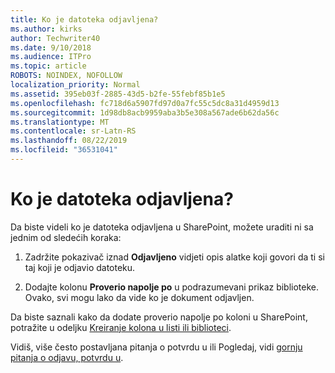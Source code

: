 ```yaml
---
title: Ko je datoteka odjavljena?
ms.author: kirks
author: Techwriter40
ms.date: 9/10/2018
ms.audience: ITPro
ms.topic: article
ROBOTS: NOINDEX, NOFOLLOW
localization_priority: Normal
ms.assetid: 395eb03f-2885-43d5-b2fe-55febf85b1e5
ms.openlocfilehash: fc718d6a5907fd97d0a7fc55c5dc8a31d4959d13
ms.sourcegitcommit: 1d98db8acb9959aba3b5e308a567ade6b62da56c
ms.translationtype: MT
ms.contentlocale: sr-Latn-RS
ms.lasthandoff: 08/22/2019
ms.locfileid: "36531041"
---
```

# <a name="who-has-a-file-checked-out"></a>Ko je datoteka odjavljena?

Da biste videli ko je datoteka odjavljena u SharePoint, možete uraditi ni sa jednim od sledećih koraka:
  
1. Zadržite pokazivač iznad **Odjavljeno** vidjeti opis alatke koji govori da ti si taj koji je odjavio datoteku. 
    
2. Dodajte kolonu **Proverio napolje po** u podrazumevani prikaz biblioteke. Ovako, svi mogu lako da vide ko je dokument odjavljen. 
    
Da biste saznali kako da dodate proverio napolje po koloni u SharePoint, potražite u odeljku [Kreiranje kolona u listi ili biblioteci](https://go.microsoft.com/fwlink/?linkid=2019591). 
  
Vidiš, više često postavljana pitanja o potvrdu u ili Pogledaj, vidi [gornju pitanja o odjavu, potvrdu u](https://go.microsoft.com/fwlink/?linkid=2018786).
  

